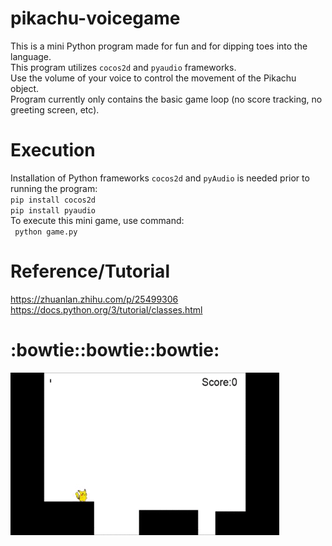 # pikachu-voicegame
This is a mini Python program made for fun and for dipping toes into the language.</br>
This program utilizes `cocos2d` and `pyaudio` frameworks. </br>
Use the volume of your voice to control the movement of the Pikachu object. </br>
Program currently only contains the basic game loop (no score tracking, no greeting screen, etc). </br>


# Execution
Installation of Python frameworks `cocos2d` and `pyAudio` is needed prior to running the program: </br>
`pip install cocos2d`  </br>
`pip install pyaudio` </br>
To execute this mini game, use command: </br>
` python game.py`

# Reference/Tutorial
https://zhuanlan.zhihu.com/p/25499306 </br>
https://docs.python.org/3/tutorial/classes.html

# :bowtie::bowtie::bowtie:
<img src="voice-game.gif" alt="demo" width="430" height="260">
